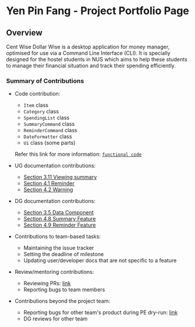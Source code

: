 # Yen Pin Fang - Project Portfolio Page

## Overview
Cent Wise Dollar Wise is a desktop application for money manager, optimised for use via a Command Line Interface (CLI). 
It is specially designed for the hostel students in NUS which aims to help these students to manage their 
financial situation and track their spending efficiently. 

### Summary of Contributions
* Code contribution: 
    * `Item` class
    * `Category` class
    * `SpendingList` class
    * `SummaryCommand` class
    * `ReminderCommand` class
    * `DateFormatter` class
    * `Ui` class (some parts)
    
    Refer this link for more information: 
    [`functional code`](https://nus-cs2113-ay2021s1.github.io/tp-dashboard/#breakdown=true&search=&sort=groupTitle&sortWithin=title&since=2020-09-27&timeframe=commit&mergegroup=&groupSelect=groupByRepos&checkedFileTypes=docs~functional-code~test-code~other&tabOpen=true&tabType=authorship&tabAuthor=pinfang&tabRepo=AY2021S1-CS2113T-F14-2%2Ftp%5Bmaster%5D&authorshipIsMergeGroup=false&authorshipFileTypes=docs~functional-code~test-code~other)
 
* UG documentation contributions:
    * [Section 3.11 Viewing summary](https://github.com/pinfang/tp/blob/update_UG/docs/UserGuide.md#311-viewing-summary-summary)
    * [Section 4.1 Reminder](https://github.com/pinfang/tp/blob/update_UG/docs/UserGuide.md#41-reminder)
    * [Section 4.2 Warning](https://github.com/pinfang/tp/blob/update_UG/docs/UserGuide.md#42-warning)

* DG documentation contributions: 
    * [Section 3.5 Data Component](https://github.com/pinfang/tp/blob/update_UG/docs/DeveloperGuide.md#35-data-component)
    * [Section 4.8 Summary Feature](https://github.com/pinfang/tp/blob/update_UG/docs/DeveloperGuide.md#48-summary-feature)
    * [Section 4.9 Reminder Feature](https://github.com/pinfang/tp/blob/update_UG/docs/DeveloperGuide.md#49-reminder-feature)

* Contributions to team-based tasks:
    * Maintaining the issue tracker
    * Setting the deadline of milestone
    * Updating user/developer docs that are not specific to a feature

* Review/mentoring contributions:
    * Reviewing PRs: [link](https://github.com/AY2021S1-CS2113T-F14-2/tp/pulls?q=is%3Apr+is%3Aclosed+reviewed-by%3A%40me)
    * Reporting bugs to team members

* Contributions beyond the project team:
    * Reporting bugs for other team's product during PE dry-run: [link](https://github.com/pinfang/ped/issues)
    * DG reviews for other team 